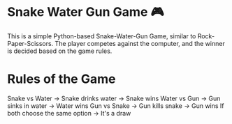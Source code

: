 # Snake Water Gun Game 🎮
This is a simple Python-based Snake-Water-Gun Game, similar to Rock-Paper-Scissors. The player competes against the computer, and the winner is decided based on the game rules.

# Rules of the Game
Snake vs Water → Snake drinks water → Snake wins
Water vs Gun → Gun sinks in water → Water wins
Gun vs Snake → Gun kills snake → Gun wins
If both choose the same option → It's a draw
